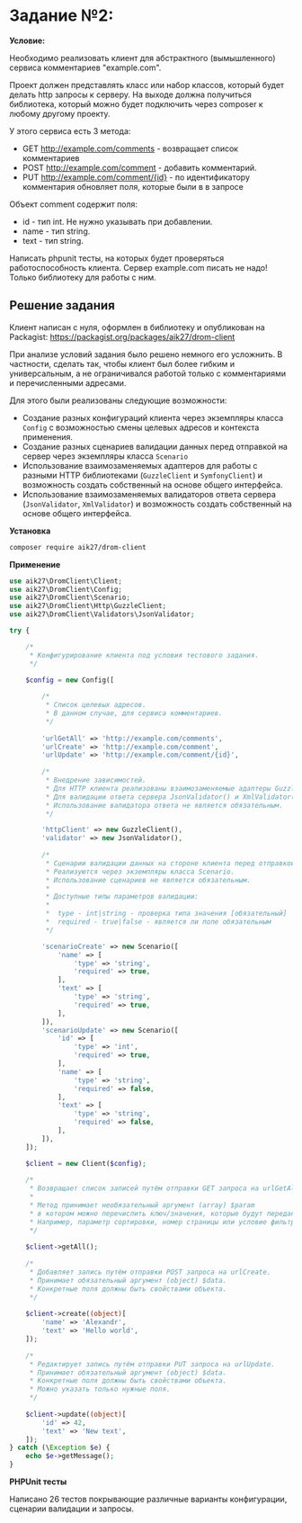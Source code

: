 # Задание №2:

**Условие:**

Необходимо реализовать клиент для абстрактного (вымышленного) сервиса комментариев "example.com". 

Проект должен представлять класс или набор классов, который будет делать http запросы к серверу. На выходе должна получиться библиотека, который можно будет подключить через composer к любому другому проекту.

У этого сервиса есть 3 метода:

+ GET http://example.com/comments - возвращает список комментариев
+ POST http://example.com/comment - добавить комментарий.
+ PUT http://example.com/comment/{id} - по идентификатору комментария обновляет поля, которые были в в запросе

Объект comment содержит поля:

+ id - тип int. Не нужно указывать при добавлении.
+ name - тип string.
+ text - тип string.

Написать phpunit тесты, на которых будет проверяться работоспособность клиента.
Сервер example.com писать не надо! Только библиотеку для работы с ним.

## Решение задания

Клиент написан с нуля, оформлен в библиотеку и опубликован на Packagist: https://packagist.org/packages/aik27/drom-client

При анализе условий задания было решено немного его усложнить. В частности, сделать так, чтобы клиент был более гибким и универсальным, а не ограничивался работой только с комментариями и перечисленными адресами.

Для этого были реализованы следующие возможности: 

+ Создание разных конфигураций клиента через экземпляры класса `Config` с возможностью смены целевых адресов и контекста применения.
+ Создание разных сценариев валидации данных перед отправкой на сервер через экземпляры класса `Scenario`
+ Использование взаимозаменяемых адаптеров для работы с разными HTTP библиотеками (`GuzzleClient` и `SymfonyClient`) и возможность создать собственный на основе общего интерфейса.
+ Использование взаимозаменяемых валидаторов ответа сервера (`JsonValidator`, `XmlValidator`) и возможность создать собственный на основе общего интерфейса.

**Установка**

```sh
composer require aik27/drom-client
```

**Применение**

```php
use aik27\DromClient\Client;
use aik27\DromClient\Config;
use aik27\DromClient\Scenario;
use aik27\DromClient\Http\GuzzleClient;
use aik27\DromClient\Validators\JsonValidator;

try {

    /* 
     * Конфигурирование клиента под условия тестового задания.
     */

    $config = new Config([
    
        /* 
         * Список целевых адресов.
         * В данном случае, для сервиса комментариев.
         */
         
        'urlGetAll' => 'http://example.com/comments',
        'urlCreate' => 'http://example.com/comment',
        'urlUpdate' => 'http://example.com/comment/{id}',
        
        /* 
         * Внедрение зависимостей.
         * Для HTTP клиента реализованы взаимозаменяемые адаптеры GuzzleClient() и SymfonyClient()
         * Для валидации ответа сервера JsonValidator() и XmlValidator()
         * Использование валидатора ответа не является обязательным.
         */

        'httpClient' => new GuzzleClient(),
        'validator' => new JsonValidator(),
        
        /* 
         * Сценарии валидации данных на стороне клиента перед отправкой.
         * Реализуются через экземпляры класса Scenario. 
         * Использование сценариев не является обязательным.
         * 
         * Доступные типы параметров валидации:
         * 
         *  type - int|string - проверка типа значения [обязательный]
         *  required - true|false - является ли поле обязательным 
         */

        'scenarioCreate' => new Scenario([
            'name' => [
                'type' => 'string',
                'required' => true,
            ],
            'text' => [
                'type' => 'string',
                'required' => true,
            ],
        ]),
        'scenarioUpdate' => new Scenario([
            'id' => [
                'type' => 'int',
                'required' => true,
            ],
            'name' => [
                'type' => 'string',
                'required' => false,
            ],
            'text' => [
                'type' => 'string',
                'required' => false,
            ],
        ]),
    ]);

    $client = new Client($config);
    
    /* 
     * Возвращает список записей путём отправки GET запроса на urlGetAll.
     * 
     * Метод принимает необязательный аргумент (array) $param 
     * в котором можно перечислить ключ/значения, которые будут переданы в запросе как GET переменные.
     * Например, параметр сортировки, номер страницы или условие фильтрации данных.
     */
     
    $client->getAll();
    
    /* 
     * Добавляет запись путём отправки POST запроса на urlCreate.
     * Принимает обязательный аргумент (object) $data. 
     * Конкретные поля должны быть свойствами объекта.
     */
     
    $client->create((object)[
        'name' => 'Alexandr',
        'text' => 'Hello world',
    ]);
    
    /* 
     * Редактирует запись путём отправки PUT запроса на urlUpdate.
     * Принимает обязательный аргумент (object) $data. 
     * Конкретные поля должны быть свойствами объекта.
     * Можно указать только нужные поля.
     */
    
    $client->update((object)[
        'id' => 42,
        'text' => 'New text',
    ]);
} catch (\Exception $e) {
    echo $e->getMessage();
}

```

**PHPUnit тесты**

Написано 26 тестов покрывающие различные варианты конфигурации, сценарии валидации и запросы.
